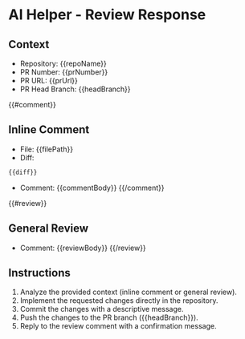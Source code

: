 # AI Helper - Review Response

## Context
- Repository: {{repoName}}
- PR Number: {{prNumber}}
- PR URL: {{prUrl}}
- PR Head Branch: {{headBranch}}

{{#comment}}
## Inline Comment
- File: {{filePath}}
- Diff:
```diff
{{diff}}
```
- Comment: {{commentBody}}
{{/comment}}

{{#review}}
## General Review
- Comment: {{reviewBody}}
{{/review}}

## Instructions
1. Analyze the provided context (inline comment or general review).
2. Implement the requested changes directly in the repository.
3. Commit the changes with a descriptive message.
4. Push the changes to the PR branch ({{headBranch}}).
5. Reply to the review comment with a confirmation message.
